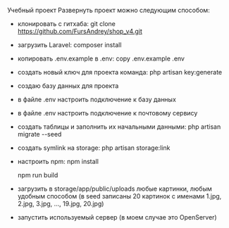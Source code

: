 Учебный проект
Развернуть проект можно следующим способом:

- клонировать с гитхаба: 
    git clone https://github.com/FursAndrey/shop_v4.git

- загрузить Laravel:
    composer install

- копировать .env.example в .env:
    copy .env.example .env

- создать новый ключ для проекта команда:
    php artisan key:generate

- создаю базу данных для проекта

- в файле .env настроить подключение к базу данных

- в файле .env настроить подключение к почтовому сервису

- создать таблицы и заполнить их начальными данными:
    php artisan migrate --seed

- создать symlink на storage:
    php artisan storage:link

- настроить npm:
    npm install

    npm run build

- загрузить в storage/app/public/uploads любые картинки, любым удобным способом
    (в seed записаны 20 картинок с именами 1.jpg, 2.jpg, 3.jpg, ..., 19.jpg, 20.jpg)

- запустить используемый сервер (в моем случае это OpenServer)